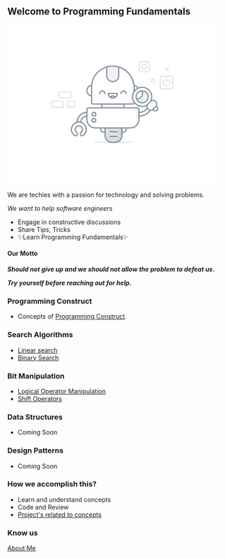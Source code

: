 ## Welcome to Programming Fundamentals

![image](assets/images/programmer.gif)

We are techies with a passion for technology and solving problems.

*We want to help software engineers*

- Engage in constructive discussions
- Share Tips, Tricks
- ✨Learn Programming Fundamentals✨

#### Our Motto
**_Should not give up and we should not allow the problem to defeat us._**

**_Try yourself before reaching out for help._**

### Programming Construct
- Concepts of [Programming Construct](programming-constructs/index.md).

### Search Algorithms
  - [Linear search](search-algorithms/linear-search.md)
  - [Binary Search](search-algorithms/binary-search.md)

### Bit Manipulation
- [Logical Operator Manipulation](bit-manipulation/bit_manipulation.md)
- [Shift Operators](bit-manipulation/shift_operator.md)
### Data Structures

- Coming Soon

### Design Patterns
 - Coming Soon

### How we accomplish this?

- Learn and understand concepts
- Code and Review
- [Project's related to concepts](https://github.com/santosh-1987/ScalingChallenges)

### Know us
[About Me](http://susant.in/)
